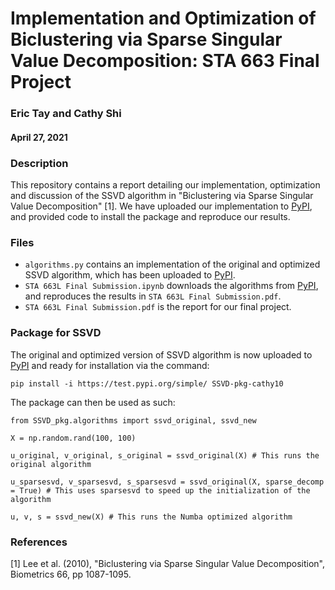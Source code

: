 # Implementation and Optimization of Biclustering via Sparse Singular Value Decomposition: STA 663 Final Project
### Eric Tay and Cathy Shi
#### April 27, 2021

### Description
This repository contains a report detailing our implementation, optimization and discussion of the SSVD algorithm in "Biclustering via Sparse Singular Value Decomposition" [1]. We have uploaded our implementation to [PyPI](https://test.pypi.org/project/ssvd-pkg-cathy10/), and provided code to install the package and reproduce our results.

### Files
- `algorithms.py` contains an implementation of the original and optimized SSVD algorithm, which has been uploaded to [PyPI](https://test.pypi.org/project/ssvd-pkg-cathy10/).
- `STA 663L Final Submission.ipynb` downloads the algorithms from [PyPI](https://test.pypi.org/project/ssvd-pkg-cathy10/), and reproduces the results in `STA 663L Final Submission.pdf`.
- `STA 663L Final Submission.pdf` is the report for our final project.

### Package for SSVD
The original and optimized version of SSVD algorithm is now uploaded to [PyPI](https://test.pypi.org/project/ssvd-pkg-cathy10/) and ready for installation via the  command:

`pip install -i https://test.pypi.org/simple/ SSVD-pkg-cathy10`

The package can then be used as such:

`from SSVD_pkg.algorithms import ssvd_original, ssvd_new`

`X = np.random.rand(100, 100)`

`u_original, v_original, s_original = ssvd_original(X) # This runs the original algorithm`

`u_sparsesvd, v_sparsesvd, s_sparsesvd = ssvd_original(X, sparse_decomp = True) # This uses sparsesvd to speed up the initialization of the algorithm`

`u, v, s = ssvd_new(X) # This runs the Numba optimized algorithm`

### References

[1] Lee et al. (2010), "Biclustering via Sparse Singular Value Decomposition", Biometrics 66, pp 1087-1095.
